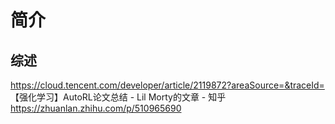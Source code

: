 

<!--
 * @version:
 * @Author:  StevenJokess（蔡舒起） https://github.com/StevenJokess
 * @Date: 2023-04-14 01:26:32
 * @LastEditors:  StevenJokess（蔡舒起） https://github.com/StevenJokess
 * @LastEditTime: 2023-04-14 01:26:39
 * @Description:
 * @Help me: make friends by a867907127@gmail.com and help me get some “foreign” things or service I need in life; 如有帮助，请赞助，失业3年了。![支付宝收款码](https://github.com/StevenJokess/d2rl/blob/master/img/%E6%94%B6.jpg)
 * @TODO::
 * @Reference:
-->
# 简介

## 综述

https://cloud.tencent.com/developer/article/2119872?areaSource=&traceId=
【强化学习】AutoRL论文总结 - Lil Morty的文章 - 知乎
https://zhuanlan.zhihu.com/p/510965690
